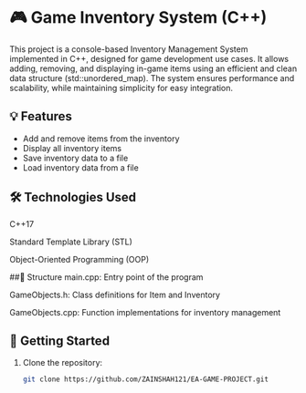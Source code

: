 # 🎮 Game Inventory System (C++)

This project is a console-based Inventory Management System implemented in C++, designed for game development use cases. It allows adding, removing, and displaying in-game items using an efficient and clean data structure (std::unordered_map). The system ensures performance and scalability, while maintaining simplicity for easy integration.

## 💡 Features

- Add and remove items from the inventory
- Display all inventory items
- Save inventory data to a file
- Load inventory data from a file

## 🛠️ Technologies Used

C++17

Standard Template Library (STL)

Object-Oriented Programming (OOP)

##📂 Structure
main.cpp: Entry point of the program

GameObjects.h: Class definitions for Item and Inventory

GameObjects.cpp: Function implementations for inventory management

## 🚀 Getting Started

1. Clone the repository:
   ```bash
   git clone https://github.com/ZAINSHAH121/EA-GAME-PROJECT.git
